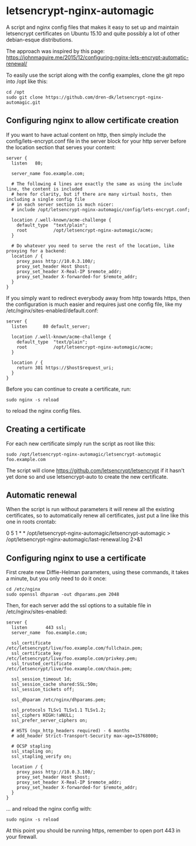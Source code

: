# letsencrypt-nginx-automagic
A script and nginx config files that makes it easy to set up and maintain letsencrypt certificates
on Ubuntu 15.10 and quite possibly a lot of other debian-esque distributions.

The approach was inspired by this page:
https://johnmaguire.me/2015/12/configuring-nginx-lets-encrypt-automatic-renewal/

To easily use the script along with the config examples, clone the git repo into /opt like this:

```
cd /opt
sudo git clone https://github.com/dren-dk/letsencrypt-nginx-automagic.git
```


## Configuring nginx to allow certificate creation

If you want to have actual content on http, then simply include the config/lets-encrypt.conf file in
the server block for your http server before the location section that serves your content:

```
server {
  listen   80;

  server_name foo.example.com;

  # The following 4 lines are exactly the same as using the include line, the content is included
  # here for clarity, but if there are many virtual hosts, then including a single config file
  # in each server section is much nicer:
  # include /opt/letsencrypt-nginx-automagic/config/lets-encrypt.conf;

  location /.well-known/acme-challenge {
    default_type  "text/plain";
    root          /opt/letsencrypt-nginx-automagic/acme;
  }

  # Do whatever you need to serve the rest of the location, like proxying for a backend:
  location / {
    proxy_pass http://10.0.3.100/;
    proxy_set_header Host $host;
    proxy_set_header X-Real-IP $remote_addr;
    proxy_set_header X-forwarded-for $remote_addr;
  }
}
```


If you simply  want to redirect everybody away from http towards https,
then the configuration is much easier and requires just one config file,
like my /etc/nginx/sites-enabled/default.conf:

```
server {
  listen      80 default_server;
  
  location /.well-known/acme-challenge {
    default_type  "text/plain";
    root          /opt/letsencrypt-nginx-automagic/acme;
  }
    
  location / {
    return 301 https://$host$request_uri;
  }
}
```

Before you can continue to create a certificate, run:
```
sudo nginx -s reload
```
to reload the nginx config files.


## Creating a certificate

For each new certificate simply run the script as root like this:
```
sudo /opt/letsencrypt-nginx-automagic/letsencrypt-automagic foo.example.com
```

The script will clone https://github.com/letsencrypt/letsencrypt if it hasn't yet done
so and use letsencrypt-auto to create the new certificate.


## Automatic renewal

When the script is run without parameters it will renew all the existing certificates,
so to automatically renew all certificates, just put a line like this one in roots
crontab:

0 5 1 * * /opt/letsencrypt-nginx-automagic/letsencrypt-automagic > /opt/letsencrypt-nginx-automagic/last-renewal.log 2>&1


## Configuring nginx to use a certificate

First create new Diffie-Helman parameters, using these commands, it takes a minute, but you only need to do it once:
```
cd /etc/nginx
sudo openssl dhparam -out dhparams.pem 2048
```


Then, for each server add the ssl options to a suitable file in /etc/nginx/sites-enabled:
```
server {
  listen       443 ssl;
  server_name  foo.example.com;

  ssl_certificate         /etc/letsencrypt/live/foo.example.com/fullchain.pem;
  ssl_certificate_key     /etc/letsencrypt/live/foo.example.com/privkey.pem;
  ssl_trusted_certificate /etc/letsencrypt/live/foo.example.com/chain.pem;

  ssl_session_timeout 1d;
  ssl_session_cache shared:SSL:50m;
  ssl_session_tickets off;

  ssl_dhparam /etc/nginx/dhparams.pem;

  ssl_protocols TLSv1 TLSv1.1 TLSv1.2;
  ssl_ciphers HIGH:!aNULL;
  ssl_prefer_server_ciphers on;

  # HSTS (ngx_http_headers required) - 6 months
  # add_header Strict-Transport-Security max-age=15768000;
  
  # OCSP stapling
  ssl_stapling on;
  ssl_stapling_verify on;

  location / {
    proxy_pass http://10.0.3.100/;
    proxy_set_header Host $host;
    proxy_set_header X-Real-IP $remote_addr;
    proxy_set_header X-forwarded-for $remote_addr;
  }
}
```

... and reload the nginx config with:
```
sudo nginx -s reload
```

At this point you should be running https, remember to open port 443 in your firewall.
